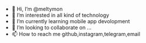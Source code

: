 - 👋 Hi, I’m @meltymon
- 👀 I’m interested in all kind of technology
- 🌱 I’m currently learning mobile app devolopment
- 💞️ I’m looking to collaborate on ...
- 📫 How to reach me github,instagram,telegram,email

<!---
meltymon/meltymon is a ✨ special ✨ repository because its `README.md` (this file) appears on your GitHub profile.
You can click the Preview link to take a look at your changes.
--->

